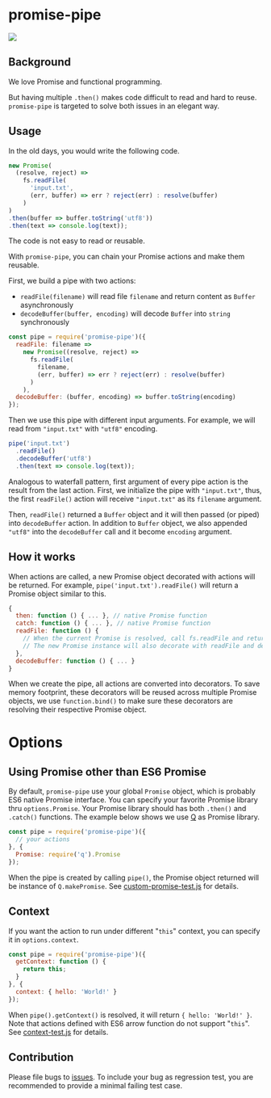 # promise-pipe

[<img src="https://travis-ci.org/compulim/promise-pipe.svg?branch=master" />](https://travis-ci.org/compulim/promise-pipe)

Background
---

We love Promise and functional programming.

But having multiple `.then()` makes code difficult to read and hard to reuse. `promise-pipe` is targeted to solve both issues in an elegant way.

Usage
---

In the old days, you would write the following code.

```js
new Promise(
  (resolve, reject) =>
    fs.readFile(
      'input.txt',
      (err, buffer) => err ? reject(err) : resolve(buffer)
    )
)
.then(buffer => buffer.toString('utf8'))
.then(text => console.log(text));
```

The code is not easy to read or reusable.

With `promise-pipe`, you can chain your Promise actions and make them reusable.

First, we build a pipe with two actions:

* `readFile(filename)` will read file `filename` and return content as `Buffer` asynchronously
* `decodeBuffer(buffer, encoding)` will decode `Buffer` into `string` synchronously

```js
const pipe = require('promise-pipe')({
  readFile: filename =>
    new Promise((resolve, reject) =>
      fs.readFile(
        filename,
        (err, buffer) => err ? reject(err) : resolve(buffer)
      )
    ),
  decodeBuffer: (buffer, encoding) => buffer.toString(encoding)
});
```

Then we use this pipe with different input arguments. For example, we will read from `"input.txt"` with `"utf8"` encoding.

```js
pipe('input.txt')
  .readFile()
  .decodeBuffer('utf8')
  .then(text => console.log(text));
```

Analogous to waterfall pattern, first argument of every pipe action is the result from the last action. First, we initialize the pipe with `"input.txt"`, thus, the first `readFile()` action will receive `"input.txt"` as its `filename` argument.

Then, `readFile()` returned a `Buffer` object and it will then passed (or piped) into `decodeBuffer` action. In addition to `Buffer` object, we also appended `"utf8"` into the `decodeBuffer` call and it become `encoding` argument.

How it works
---

When actions are called, a new Promise object decorated with actions will be returned. For example, `pipe('input.txt').readFile()` will return a Promise object similar to this.

```js
{
  then: function () { ... }, // native Promise function
  catch: function () { ... }, // native Promise function
  readFile: function () {
    // When the current Promise is resolved, call fs.readFile and return a new Promise
    // The new Promise instance will also decorate with readFile and decodeBuffer
  },
  decodeBuffer: function () { ... }
}
```

When we create the pipe, all actions are converted into decorators. To save memory footprint, these decorators will be reused across multiple Promise objects, we use `function.bind()` to make sure these decorators are resolving their respective Promise object.

Options
===

Using Promise other than ES6 Promise
---

By default, `promise-pipe` use your global `Promise` object, which is probably ES6 native Promise interface. You can specify your favorite Promise library thru `options.Promise`. Your Promise library should has both `.then()` and `.catch()` functions. The example below shows we use [Q](http://npmjs.org/package/q) as Promise library.

```js
const pipe = require('promise-pipe')({
  // your actions
}, {
  Promise: require('q').Promise
});
```

When the pipe is created by calling `pipe()`, the Promise object returned will be instance of `Q.makePromise`. See [custom-promise-test.js](tree/master/test/custom-promise-test.js) for details.

Context
---

If you want the action to run under different "`this`" context, you can specify it in `options.context`.

```js
const pipe = require('promise-pipe')({
  getContext: function () {
    return this;
  }
}, {
  context: { hello: 'World!' }
});
```

When `pipe().getContext()` is resolved, it will return `{ hello: 'World!' }`. Note that actions defined with ES6 arrow function do not support "`this`". See [context-test.js](tree/master/test/context-test.js) for details.


Contribution
---

Please file bugs to [issues](issues). To include your bug as regression test, you are recommended to provide a minimal failing test case.
